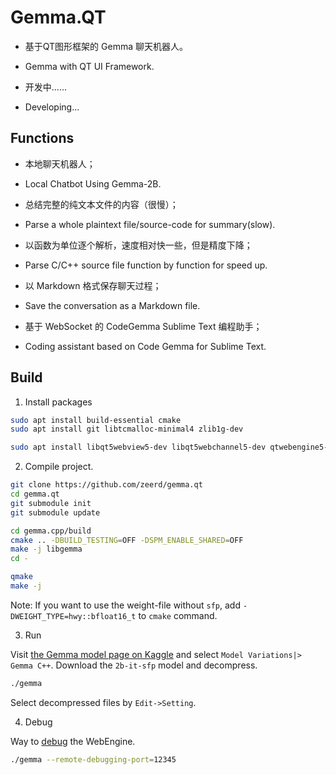 # Gemma.QT

* 基于QT图形框架的 Gemma 聊天机器人。
* Gemma with QT UI Framework.

* 开发中……
* Developing...

## Functions

* 本地聊天机器人；
* Local Chatbot Using Gemma-2B.

* 总结完整的纯文本文件的内容（很慢）；
* Parse a whole plaintext file/source-code for summary(slow).

* 以函数为单位逐个解析，速度相对快一些，但是精度下降；
* Parse C/C++ source file function by function for speed up.

* 以 Markdown 格式保存聊天过程；
* Save the conversation as a Markdown file.

* 基于 WebSocket 的 CodeGemma Sublime Text 编程助手；
* Coding assistant based on Code Gemma for Sublime Text.

## Build

1. Install packages

```bash
sudo apt install build-essential cmake
sudo apt install git libtcmalloc-minimal4 zlib1g-dev
```

```bash
sudo apt install libqt5webview5-dev libqt5webchannel5-dev qtwebengine5-dev
```

2. Compile project.

```bash
git clone https://github.com/zeerd/gemma.qt
cd gemma.qt
git submodule init
git submodule update

cd gemma.cpp/build
cmake .. -DBUILD_TESTING=OFF -DSPM_ENABLE_SHARED=OFF
make -j libgemma
cd -

qmake
make -j
```

Note:
If you want to use the weight-file without `sfp`,
add `-DWEIGHT_TYPE=hwy::bfloat16_t` to `cmake` command.

3. Run

Visit [the Gemma model page on
Kaggle](https://www.kaggle.com/models/google/gemma) and
select `Model Variations|> Gemma C++`.
Download the `2b-it-sfp` model and decompress.

```bash
./gemma
```

Select decompressed files by `Edit->Setting`.

4. Debug

Way to [debug](https://doc.qt.io/qt-6/qtwebengine-debugging.html) the WebEngine.

```bash
./gemma --remote-debugging-port=12345
```
